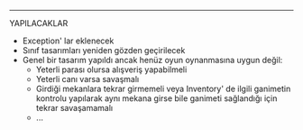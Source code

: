 *** 
YAPILACAKLAR
* Exception' lar eklenecek
* Sınıf tasarımları yeniden gözden geçirilecek
* Genel bir tasarım yapıldı ancak henüz oyun oynanmasına uygun değil: 
  - Yeterli parası olursa alışveriş yapabilmeli
  - Yeterli canı varsa savaşmalı
  - Girdiği mekanlara tekrar girmemeli veya Inventory' de ilgili ganimetin kontrolu yapılarak aynı mekana girse bile ganimeti sağlandığı için tekrar savaşamamalı
  - ...